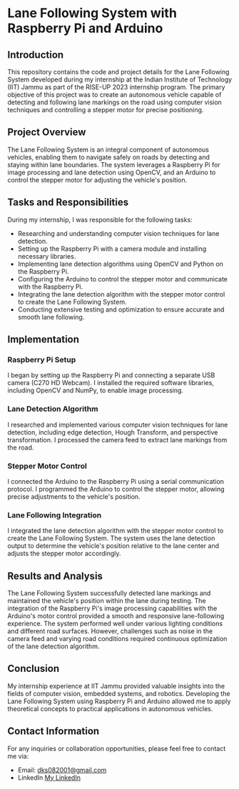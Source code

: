 # Lane Following System with Raspberry Pi and Arduino

## Introduction
This repository contains the code and project details for the Lane Following System developed during my internship at the Indian Institute of Technology (IIT) Jammu as part of the RISE-UP 2023 internship program. The primary objective of this project was to create an autonomous vehicle capable of detecting and following lane markings on the road using computer vision techniques and controlling a stepper motor for precise positioning.

## Project Overview
The Lane Following System is an integral component of autonomous vehicles, enabling them to navigate safely on roads by detecting and staying within lane boundaries. The system leverages a Raspberry Pi for image processing and lane detection using OpenCV, and an Arduino to control the stepper motor for adjusting the vehicle's position.

## Tasks and Responsibilities
During my internship, I was responsible for the following tasks:
- Researching and understanding computer vision techniques for lane detection.
- Setting up the Raspberry Pi with a camera module and installing necessary libraries.
- Implementing lane detection algorithms using OpenCV and Python on the Raspberry Pi.
- Configuring the Arduino to control the stepper motor and communicate with the Raspberry Pi.
- Integrating the lane detection algorithm with the stepper motor control to create the Lane Following System.
- Conducting extensive testing and optimization to ensure accurate and smooth lane following.

## Implementation
### Raspberry Pi Setup
I began by setting up the Raspberry Pi and connecting a separate USB camera (C270 HD Webcam). I installed the required software libraries, including OpenCV and NumPy, to enable image processing.

### Lane Detection Algorithm
I researched and implemented various computer vision techniques for lane detection, including edge detection, Hough Transform, and perspective transformation. I processed the camera feed to extract lane markings from the road.

### Stepper Motor Control
I connected the Arduino to the Raspberry Pi using a serial communication protocol. I programmed the Arduino to control the stepper motor, allowing precise adjustments to the vehicle's position.

### Lane Following Integration
I integrated the lane detection algorithm with the stepper motor control to create the Lane Following System. The system uses the lane detection output to determine the vehicle's position relative to the lane center and adjusts the stepper motor accordingly.

## Results and Analysis
The Lane Following System successfully detected lane markings and maintained the vehicle's position within the lane during testing. The integration of the Raspberry Pi's image processing capabilities with the Arduino's motor control provided a smooth and responsive lane-following experience. The system performed well under various lighting conditions and different road surfaces. However, challenges such as noise in the camera feed and varying road conditions required continuous optimization of the lane detection algorithm.

## Conclusion
My internship experience at IIT Jammu provided valuable insights into the fields of computer vision, embedded systems, and robotics. Developing the Lane Following System using Raspberry Pi and Arduino allowed me to apply theoretical concepts to practical applications in autonomous vehicles.

## Contact Information
For any inquiries or collaboration opportunities, please feel free to contact me via:
- Email: dks082001@gmail.com
- LinkedIn [My LinkedIn]([https://www.linkedin.com/in/your_linkedin_profile/](https://www.linkedin.com/in/divyansh-kumar-singh-4423b1212/)https://www.linkedin.com/in/divyansh-kumar-singh-4423b1212/)

